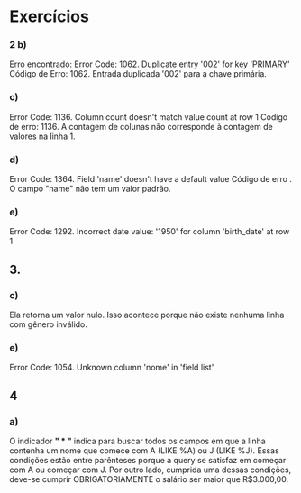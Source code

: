 # Exercícios
### 2 b)
Erro encontrado:
Error Code: 1062. Duplicate entry '002' for key 'PRIMARY'
Código de Erro: 1062. Entrada duplicada '002' para a chave primária.

### c)
Error Code: 1136. Column count doesn't match value count at row 1
Código de erro: 1136. A contagem de colunas não corresponde à contagem de valores na linha 1.

### d)
Error Code: 1364. Field 'name' doesn't have a default value
Código de erro . O campo "name" não tem um valor padrão.

### e)
Error Code: 1292. Incorrect date value: '1950' for column 'birth_date' at row 1

## 3.  
### c) 
Ela retorna um valor nulo. Isso acontece porque não existe nenhuma linha com gênero inválido.

### e)
Error Code: 1054. Unknown column 'nome' in 'field list'

## 4
### a) 
O indicador **" * "** indica para buscar todos os campos em que a linha contenha um nome que comece com A (LIKE %A) ou J (LIKE %J). Essas condições estão entre parênteses porque a query se satisfaz em começar com A ou começar com J. Por outro lado, cumprida uma dessas condições, deve-se cumprir OBRIGATORIAMENTE o salário ser maior que R$3.000,00.